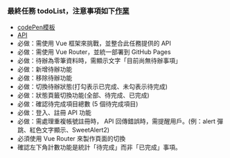 
### 最終任務 todoList，注意事項如下[作業](https://inventor9871.github.io/hex_vue_mission02/#/)
- [codePen模板](https://codepen.io/hexschool/pen/qBzEMdm)
- [API](https://todolist-api.hexschool.io/doc/#/)
- 必做：需使用 Vue 框架來挑戰，並整合此任務提供的 API
- 必做：需使用 Vue Router，並統一部署到 GitHub Pages
- 必做：待辦為零筆資料時，需顯示文字「目前尚無待辦事項」
- 必做：新增待辦功能
- 必做：移除待辦功能
- 必做：切換待辦狀態(打勾表示已完成、未勾表示待完成)
- 必做：狀態頁籤切換功能(全部、待完成、已完成)
- 必做：確認待完成項目總數 (5 個待完成項目)
- 必做：登入、註冊 API 功能
- 必做：需處理重複帳號註冊時， API 回傳錯誤時，需提醒用戶。(例：alert 彈跳、紅色文字顯示、SweetAlert2)
- 必須使用 Vue Router 來製作頁面的切換
- 確認左下角計數功能是統計「待完成」而非「已完成」事項。
